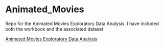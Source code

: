 # Animated_Movies
Repo for the Animated Movies Exploratory Data Analysis. I have included both the workbook and the associated dataset

[Animated Movies Exploratory Data Analysis](https://github.com/dridgw/Animated_Movies/blob/main/animated_movies_eda.ipynb)
